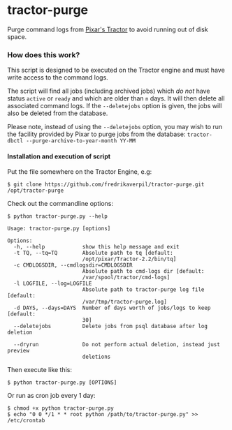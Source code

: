 # tractor-purge

Purge command logs from [Pixar's Tractor](https://renderman.pixar.com/view/pixars-tractor) to avoid running out of disk space.

### How does this work?

This script is designed to be executed on the Tractor engine and must have write access to the command logs.

The script will find all jobs (including archived jobs) which *do not* have status `active` or `ready` and which are older than `n` days. It will then delete all associated command logs. If the `--deletejobs` option is given, the jobs will also be deleted from the database.

Please note, instead of using the `--deletejobs` option, you may wish to run the facility provided by Pixar to purge jobs from the database: `tractor-dbctl --purge-archive-to-year-month YY-MM`


#### Installation and execution of script

Put the file somewhere on the Tractor Engine, e.g:

    $ git clone https://github.com/fredrikaverpil/tractor-purge.git /opt/tractor-purge

Check out the commandline options:

	$ python tractor-purge.py --help

	Usage: tractor-purge.py [options]

	Options:
	  -h, --help            show this help message and exit
	  -t TQ, --tq=TQ        Absolute path to tq [default:
	                        /opt/pixar/Tractor-2.2/bin/tq]
	  -c CMDLOGSDIR, --cmdlogsdir=CMDLOGSDIR
	                        Absolute path to cmd-logs dir [default:
	                        /var/spool/tractor/cmd-logs]
	  -l LOGFILE, --log=LOGFILE
	                        Absolute path to tractor-purge log file [default:
	                        /var/tmp/tractor-purge.log]
	  -d DAYS, --days=DAYS  Number of days worth of jobs/logs to keep [default:
	                        30]
	  --deletejobs          Delete jobs from psql database after log deletion
	  
	  --dryrun              Do not perform actual deletion, instead just preview
	                        deletions

Then execute like this:

    $ python tractor-purge.py [OPTIONS]


Or run as cron job every 1 day:

    $ chmod +x python tractor-purge.py
    $ echo "0 0 */1 * * root python /path/to/tractor-purge.py" >> /etc/crontab


